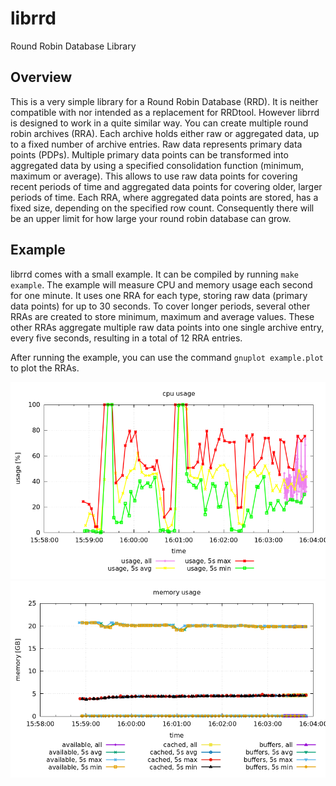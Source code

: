 # librrd
Round Robin Database Library

## Overview
This is a very simple library for a Round Robin Database (RRD).
It is neither compatible with nor intended as a replacement for RRDtool.
However librrd is designed to work in a quite similar way.
You can create multiple round robin archives (RRA).
Each archive holds either raw or aggregated data, up to a fixed number of
archive entries.
Raw data represents primary data points (PDPs).
Multiple primary data points can be transformed into aggregated data by using a
specified consolidation function (minimum, maximum or average).
This allows to use raw data points for covering recent periods of time and
aggregated data points for covering older, larger periods of time.
Each RRA, where aggregated data points are stored, has a fixed size, depending
on the specified row count.
Consequently there will be an upper limit for how large your round robin
database can grow.

## Example
librrd comes with a small example.
It can be compiled by running `make example`.
The example will measure CPU and memory usage each second for one minute.
It uses one RRA for each type, storing raw data (primary data points) for up to
30 seconds.
To cover longer periods, several other RRAs are created to store minimum,
maximum and average values.
These other RRAs aggregate multiple raw data points into one single archive
entry, every five seconds, resulting in a total of 12 RRA entries.

After running the example, you can use the command `gnuplot example.plot` to
plot the RRAs.

![CPU usage example](images/example_cpu.png)
![memory usage example](images/example_mem.png)
